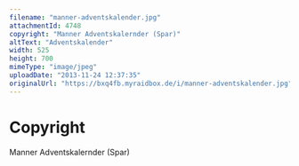 ```yaml
---
filename: "manner-adventskalender.jpg"
attachmentId: 4748
copyright: "Manner Adventskalernder (Spar)"
altText: "Adventskalender"
width: 525
height: 700
mimeType: "image/jpeg"
uploadDate: "2013-11-24 12:37:35"
originalUrl: "https://bxq4fb.myraidbox.de/i/manner-adventskalender.jpg"
---
```


# Copyright

Manner Adventskalernder (Spar)
